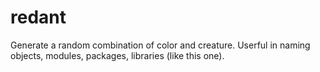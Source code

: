 # redant

Generate a random combination of color and creature. Userful in naming objects, modules, packages, libraries (like this one).